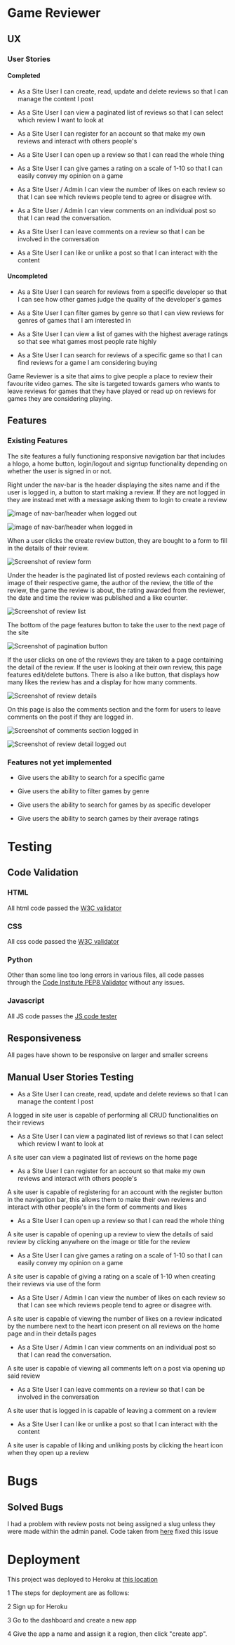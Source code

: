 # Game Reviewer

## UX

### User Stories
#### Completed
- As a Site User I can create, read, update and delete reviews so that I can manage the content I post

- As a Site User I can view a paginated list of reviews so that I can select which review I want to look at

- As a Site User I can register for an account so that make my own reviews and interact with others people's

- As a Site User I can open up a review so that I can read the whole thing

- As a Site User I can give games a rating on a scale of 1-10 so that I can easily convey my opinion on a game

- As a Site User / Admin I can view the number of likes on each review so that I can see which reviews people tend to agree or disagree with.

- As a Site User / Admin I can view comments on an individual post so that I can read the conversation.

- As a Site User I can leave comments on a review so that I can be involved in the conversation

- As a Site User I can like or unlike a post so that I can interact with the content

#### Uncompleted

- As a Site User I can search for reviews from a specific developer so that I can see how other games judge the quality of the developer's games

- As a Site User I can filter games by genre so that I can view reviews for genres of games that I am interested in

- As a Site User I can view a list of games with the highest average ratings so that see what games most people rate highly

- As a Site User I can search for reviews of a specific game so that I can find reviews for a game I am considering buying

Game Reviewer is a site that aims to give people a place to review their favourite video games. The site is targeted towards gamers who wants to leave reviews for games that they have played or read up on reviews for games they are considering playing.


## Features

### Existing Features

The site features a fully functioning responsive navigation bar that includes a hlogo, a home button, login/logout and signtup functionality depending on whether the user is signed in or not.

Right under the nav-bar is the header displaying the sites name and if the user is logged in, a button to start making a review. If they are not logged in they are instead met with a message asking them to login to create a review

![image of nav-bar/header when logged out](static/images/nav_header_loggedout.png)

![image of nav-bar/header when logged in](static/images/nav_header_loggedin.png)

When a user clicks the create review button, they are bought to a form to fill in the details of their review.

![Screenshot of review form](static/images/review_form.png)

Under the header is the paginated list of posted reviews each containing of image of their respective game, the author of the review, the title of the review, the game the review is about, the rating awarded from the reviewer, the date and time the review was published and a like counter.

![Screenshot of review list](static/images/reviews.png)

The bottom of the page features button to take the user to the next page of the site

![Screenshot of pagination button](static/images/pagination.png)


If the user clicks on one of the reviews they are taken to a page containing the detail of the review. If the user is looking at their own review, this page features edit/delete buttons. There is also a like button, that displays how many likes the review has and a display for how many comments.

![Screenshot of review details](static/images/review_detail.png)

On this page is also the comments section and the form for users to leave comments on the post if they are logged in.

![Screenshot of comments section logged in](static/images/comments.png)

![Screenshot of review detail logged out](static/images/review_detail_loggedout.png)


### Features not yet implemented

- Give users the ability to search for a specific game

- Give users the ability to filter games by genre

- Give users the ability to search for games by as specific developer

- Give users the ability to search games by their average ratings


# Testing

## Code Validation

### HTML
All html code passed the [W3C validator](https://validator.w3.org/)
### CSS
All css code passed the [W3C validator](https://jigsaw.w3.org/css-validator/#validate_by_input)

### Python
Other than some line too long errors in various files, all code passes through the [Code Institute PEP8 Validator](https://pep8ci.herokuapp.com/) without any issues.

### Javascript
All JS code passes the [JS code tester](https://jshint.com/)

## Responsiveness

All pages have shown to be responsive on larger and smaller screens

## Manual User Stories Testing

- As a Site User I can create, read, update and delete reviews so that I can manage the content I post

A logged in site user is capable of performing all CRUD functionalities on their reviews

- As a Site User I can view a paginated list of reviews so that I can select which review I want to look at

A site user can view a paginated list of reviews on the home page

- As a Site User I can register for an account so that make my own reviews and interact with others people's

A site user is capable of registering for an account with the register button in the navigation bar, this allows them to make their own reviews and interact with other people's in the form of comments and likes

- As a Site User I can open up a review so that I can read the whole thing

A site user is capable of opening up a review to view the details of said review by clicking anywhere on the image or title for the review

- As a Site User I can give games a rating on a scale of 1-10 so that I can easily convey my opinion on a game

A site user is capable of giving a rating on a scale of 1-10 when creating their reviews via use of the form

- As a Site User / Admin I can view the number of likes on each review so that I can see which reviews people tend to agree or disagree with.

A site user is capable of viewing the number of likes on a review indicated by the numbere next to the heart icon present on all reviews on the home page and in their details pages

- As a Site User / Admin I can view comments on an individual post so that I can read the conversation.

A site user is capable of viewing all comments left on a post via opening up said review

- As a Site User I can leave comments on a review so that I can be involved in the conversation

A site user that is logged in is capable of leaving a comment on a review

- As a Site User I can like or unlike a post so that I can interact with the content

A site user is capable of liking and unliking posts by clicking the heart icon when they open up a review

# Bugs

## Solved Bugs

I had a problem with review posts not being assigned a slug unless they were made within the admin panel. Code taken from [here](https://www.geeksforgeeks.org/overriding-the-save-method-django-models/) fixed this issue

# Deployment

This project was deployed to Heroku at [this location](https://game-reviewer-project-335afd7f7340.herokuapp.com/?page=1)

1 The steps for deployment are as follows:

2 Sign up for Heroku

3 Go to the dashboard and create a new app

4 Give the app a name and assign it a region, then click "create app".
